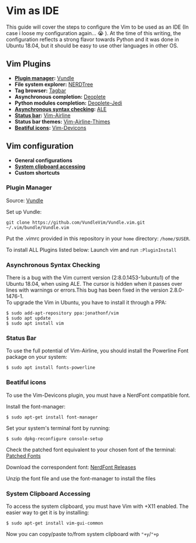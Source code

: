 # Vim as IDE

This guide will cover the steps to configure the Vim to be used as an IDE (In case i loose my configuration again... 😭 ). At the time of this writing, the configuration reflects a strong flavor towards Python and it was done in Ubuntu 18.04, but it should be easy to use other languages in other OS.

## Vim Plugins
* **[Plugin manager](#plugin-manager):** [Vundle](https://github.com/VundleVim/Vundle.vim)
* **File system explorer:** [NERDTree](https://github.com/scrooloose/nerdtree)
* **Tag browser:** [Tagbar](https://github.com/majutsushi/tagbar)
* **Asynchronous completion:** [Deoplete](https://github.com/Shougo/deoplete.nvim)
* **Python modules completion:** [Deoplete-Jedi](https://github.com/zchee/deoplete-jedi)
* **[Asynchronous syntax checking](#asynchronous-syntax-checking):** [ALE](https://github.com/w0rp/ale)
* **[Status bar](#status-bar):** [Vim-Airline](https://github.com/vim-airline/vim-airline)
* **Status bar themes:** [Vim-Airline-Thimes](https://github.com/vim-airline/vim-airline-themes)
* **[Beatiful icons](#beatiful-icons):** [Vim-Devicons](https://github.com/ryanoasis/vim-devicons)

## Vim configuration
* **General configurations**
* **[System clipboard accessing](#system-clipboard-accessing)**
* **Custom shortcuts**

### Plugin Manager

Source: [Vundle](https://github.com/VundleVim/Vundle.vim)

Set up Vundle:
```
git clone https://github.com/VundleVim/Vundle.vim.git ~/.vim/bundle/Vundle.vim
```
Put the .vimrc provided in this repository in your `home` directory: `/home/$USER`. 

To install ALL Plugins listed below:
Launch vim and run `:PluginInstall`

### Asynchronous Syntax Checking

There is a bug with the Vim current version (2:8.0.1453-1ubuntu1) of the Ubuntu 18.04, when using ALE. The cursor is hidden when it passes over lines with warnings or errors.This bug has been fixed in the version 2.8.0-1476-1.  
To upgrade the Vim in Ubuntu, you have to install it through a PPA:
```
$ sudo add-apt-repository ppa:jonathonf/vim
$ sudo apt update
$ sudo apt install vim
```

### Status Bar

To use the full potential of Vim-Airline, you should install the Powerline Font package on your system:
```
$ sudo apt install fonts-powerline
```

### Beatiful icons

To use the Vim-Devicons plugin, you must have a NerdFont compatible font.  

Install the font-manager:
```
$ sudo apt-get install font-manager
```
Set your system's terminal font by running:
```
$ sudo dpkg-reconfigure console-setup
```

Check the patched font equivalent to your chosen font of the terminal:
[Patched Fonts](https://github.com/ryanoasis/nerd-fonts#patched-fonts)

Download the correspondent font:
[NerdFont Releases](https://github.com/ryanoasis/nerd-fonts/releases)

Unzip the font file and use the font-manager to install the files

### System Clipboard Accessing

To access the system clipboard, you must have Vim with +X11 enabled. The easier way to get it is by installing:
```
$ sudo apt-get install vim-gui-common
```
Now you can copy/paste to/from system clipboard with `"+y`/`"+p`
